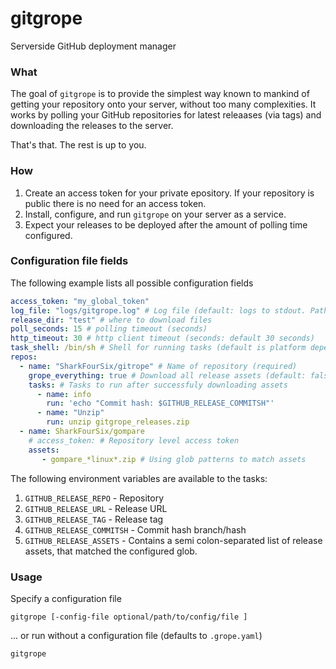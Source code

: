 # gitgrope
Serverside GitHub deployment manager

### What

The goal of `gitgrope` is to provide the simplest way known to mankind of getting your repository onto your server, without too many complexities. 
It works by polling your GitHub repositories for latest releaases (via tags) and downloading the releases to the server. 

That's that. The rest is up to you.

### How
1. Create an access token for your private epository. If your repository is public there is no need for an access token.
2. Install, configure, and run `gitgrope` on your server as a service.
3. Expect your releases to be deployed after the amount of polling time configured.


### Configuration file fields

The following example lists all possible configuration fields


```yaml
access_token: "my_global_token" 
log_file: "logs/gitgrope.log" # Log file (default: logs to stdout. Path doesn't need to exist)
release_dir: "test" # where to download files
poll_seconds: 15 # polling timeout (seconds)
http_timeout: 30 # http client timeout (seconds: default 30 seconds)
task_shell: /bin/sh # Shell for running tasks (default is platform dependent)
repos:
  - name: "SharkFourSix/gitrope" # Name of repository (required)
    grope_everything: true # Download all release assets (default: false)
    tasks: # Tasks to run after successfuly downloading assets
      - name: info
        run: 'echo "Commit hash: $GITHUB_RELEASE_COMMITSH"'
      - name: "Unzip"
        run: unzip gitgrope_releases.zip
  - name: SharkFourSix/gompare
    # access_token: # Repository level access token
    assets:
       - gompare_*linux*.zip # Using glob patterns to match assets
```

The following environment variables are available to the tasks:

1. `GITHUB_RELEASE_REPO` - Repository
2. `GITHUB_RELEASE_URL` - Release URL
3. `GITHUB_RELEASE_TAG` - Release tag
4. `GITHUB_RELEASE_COMMITSH` - Commit hash branch/hash
5. `GITHUB_RELEASE_ASSETS` - Contains a semi colon-separated list of release assets, that matched the configured glob.

### Usage


Specify a configuration file

```shell
gitgrope [-config-file optional/path/to/config/file ]
```

... or run without a configuration file (defaults to `.grope.yaml`)

```shell
gitgrope
```